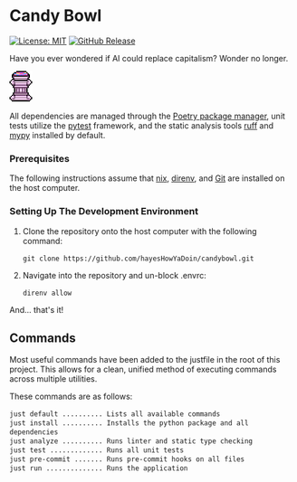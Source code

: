 # Candy Bowl

[![License: MIT](https://img.shields.io/badge/License-MIT-yellow.svg)](https://opensource.org/licenses/MIT)
[![GitHub Release](https://img.shields.io/github/v/release/hayesHowYaDoin/candybowl)]()

Have you ever wondered if AI could replace capitalism? Wonder no longer.

![logo not found!][logo]

All dependencies are managed through the [Poetry package manager][1], unit 
tests utilize the [pytest][4] framework, and the static analysis tools 
[ruff][2] and [mypy][3] installed by default.

### Prerequisites

The following instructions assume that [nix][5], [direnv][6], and [Git][7] are 
installed on the host computer.

### Setting Up The Development Environment

1) Clone the repository onto the host computer with the following command:
   ```
   git clone https://github.com/hayesHowYaDoin/candybowl.git
   ```
2) Navigate into the repository and un-block .envrc:
   ```
   direnv allow
   ```

And... that's it!

## Commands

Most useful commands have been added to the justfile in the root of this 
project. This allows for a clean, unified method of executing commands across 
multiple utilities.

These commands are as follows:
```
just default .......... Lists all available commands
just install .......... Installs the python package and all dependencies
just analyze .......... Runs linter and static type checking
just test ............. Runs all unit tests
just pre-commit ....... Runs pre-commit hooks on all files
just run .............. Runs the application
```

[1]: https://python-poetry.org/
[2]: https://docs.astral.sh/ruff/
[3]: https://mypy-lang.org/
[4]: https://docs.pytest.org/en/7.4.x/
[5]: https://nixos.org/
[6]: https://direnv.net/
[7]: https://git-scm.com/
[logo]: https://github.com/hayesHowYaDoin/candybowl/raw/master/assets/bowl.png "You took too much too fast. The candy spills onto the floor."
